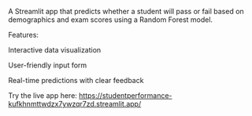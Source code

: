 A Streamlit app that predicts whether a student will pass or fail based on demographics and exam scores using a Random Forest model.

Features:

Interactive data visualization

User-friendly input form

Real-time predictions with clear feedback

Try the live app here:
https://studentperformance-kufkhnmttwdzx7ywzqr7zd.streamlit.app/
